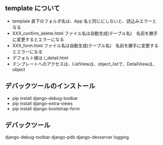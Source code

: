 ## template について

- template 直下のフォルダ名は、App 名と同じにしないと、読込みエラーとなる
- XXX_confirm_delete.html ファイル名は自動生成(テーブル名)　名前を勝手に変更するとエラーになる
- XXX_form.html ファイル名は自動生成(テーブル名)　名前を勝手に変更するとエラーになる
- デフォルト値は <app name>/<model name>\_detail.html
- テンプレートへのアクセスは、ListViewは、object_listで、DetailViewは、object


## デバックツールのインストール

- pip install django-debug-toolbar
- pip install django-extra-views
- pip install django-bootstrap-form

## デバックツール
django-debug-toolbar
django-pdb
django-devserver
logging